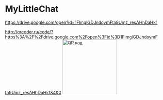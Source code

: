 # MyLittleChat
https://drive.google.com/open?id=1FlmglGDJndoymFta9Umz_resAHhDaHk1

http://qrcoder.ru/code/?https%3A%2F%2Fdrive.google.com%2Fopen%3Fid%3D1FlmglGDJndoymFta9Umz_resAHhDaHk1&4&0
<a href="http://qrcoder.ru" target="_blank"><img src="http://qrcoder.ru/code/?https%3A%2F%2Fdrive.google.com%2Fopen%3Fid%3D1FlmglGDJndoymFta9Umz_resAHhDaHk1&4&0" width="180" height="180" border="0" title="QR код"></a>
